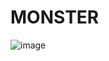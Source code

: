 # MONSTER
![image](https://github.com/user-attachments/assets/8e69dc7a-4e7c-44ee-b912-1140782dbf0b)
